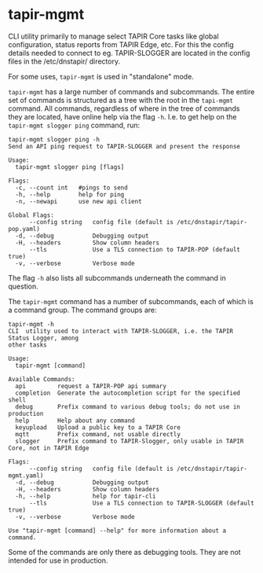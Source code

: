 # tapir-mgmt

CLI utility primarily to manage select TAPIR Core tasks like
global configuration, status reports from TAPIR Edge, etc.
For this the config details needed to connect to eg. TAPIR-SLOGGER are
located in the config files in the /etc/dnstapir/ directory.

For some uses, `tapir-mgmt` is used in "standalone" mode. 

`tapir-mgmt` has a large number of commands and subcommands. The entire
set of commands is structured as a tree with the root in the
`tapi-mgmt` command.  All commands, regardless of where in the tree of
commands they are located, have online help via the flag `-h`. I.e. to
get help on the `tapir-mgmt slogger ping` command, run:

```
tapir-mgmt slogger ping -h
Send an API ping request to TAPIR-SLOGGER and present the response

Usage:
  tapir-mgmt slogger ping [flags]

Flags:
  -c, --count int   #pings to send
  -h, --help        help for ping
  -n, --newapi      use new api client

Global Flags:
      --config string   config file (default is /etc/dnstapir/tapir-pop.yaml)
  -d, --debug           Debugging output
  -H, --headers         Show column headers
      --tls             Use a TLS connection to TAPIR-POP (default true)
  -v, --verbose         Verbose mode
```

The flag `-h` also lists all subcommands underneath the command in question.

The `tapir-mgmt` command has a number of subcommands, each of which is a command group. The command groups are:

```
tapir-mgmt -h                
CLI  utility used to interact with TAPIR-SLOGGER, i.e. the TAPIR Status Logger, among
other tasks

Usage:
  tapir-mgmt [command]

Available Commands:
  api         request a TAPIR-POP api summary
  completion  Generate the autocompletion script for the specified shell
  debug       Prefix command to various debug tools; do not use in production
  help        Help about any command
  keyupload   Upload a public key to a TAPIR Core
  mqtt        Prefix command, not usable directly
  slogger     Prefix command to TAPIR-Slogger, only usable in TAPIR Core, not in TAPIR Edge

Flags:
      --config string   config file (default is /etc/dnstapir/tapir-mgmt.yaml)
  -d, --debug           Debugging output
  -H, --headers         Show column headers
  -h, --help            help for tapir-cli
      --tls             Use a TLS connection to TAPIR-SLOGGER (default true)
  -v, --verbose         Verbose mode

Use "tapir-mgmt [command] --help" for more information about a command.
```

Some of the commands are only there as debugging tools. They are not intended for use in production. 

